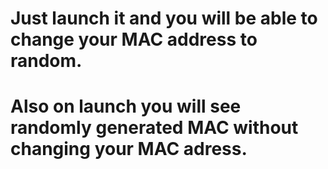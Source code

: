 # Just launch it and you will be able to change your MAC address to random.
# Also on launch you will see randomly generated MAC without changing your MAC adress.
